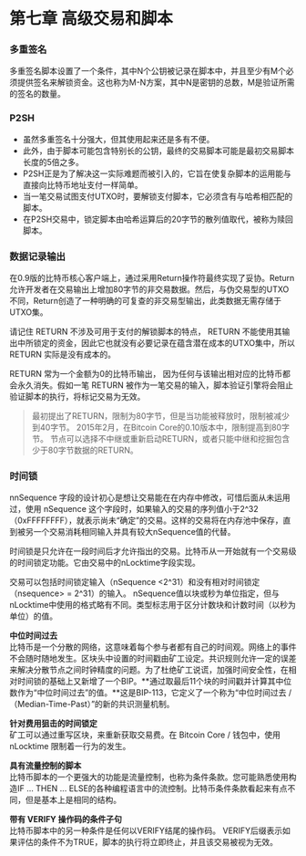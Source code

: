 # 第七章 高级交易和脚本

### 多重签名

多重签名脚本设置了一个条件，其中N个公钥被记录在脚本中，并且至少有M个必须提供签名来解锁资金。这也称为M-N方案，其中N是密钥的总数，M是验证所需的签名的数量。

### P2SH

+ 虽然多重签名十分强大，但其使用起来还是多有不便。  
+ 此外，由于脚本可能包含特别长的公钥，最终的交易脚本可能是最初交易脚本长度的5倍之多。  
+ P2SH正是为了解决这一实际难题而被引入的，它旨在使复杂脚本的运用能与直接向比特币地址支付一样简单。  
+ 当一笔交易试图支付UTXO时，要解锁支付脚本，它必须含有与哈希相匹配的脚本。  
+ 在P2SH交易中，锁定脚本由哈希运算后的20字节的散列值取代，被称为赎回脚本。

### 数据记录输出

在0.9版的比特币核心客户端上，通过采用Return操作符最终实现了妥协。Return允许开发者在交易输出上增加80字节的非交易数据。然后，与伪交易型的UTXO不同，Return创造了一种明确的可复查的非交易型输出，此类数据无需存储于UTXO集。  

请记住 RETURN 不涉及可用于支付的解锁脚本的特点， RETURN 不能使用其输出中所锁定的资金，因此它也就没有必要记录在蕴含潜在成本的UTXO集中，所以 RETURN 实际是没有成本的。  

RETURN 常为一个金额为0的比特币输出， 因为任何与该输出相对应的比特币都会永久消失。假如一笔 RETURN 被作为一笔交易的输入，脚本验证引擎将会阻止验证脚本的执行，将标记交易为无效。  

> 最初提出了RETURN，限制为80字节，但是当功能被释放时，限制被减少到40字节。 2015年2月，在Bitcoin Core的0.10版本中，限制提高到80字节。 节点可以选择不中继或重新启动RETURN，或者只能中继和挖掘包含少于80字节数据的RETURN。

### 时间锁

nnSequence 字段的设计初心是想让交易能在在内存中修改，可惜后面从未运用过，使用 nSequence 这个字段时，如果输入的交易的序列值小于2^32（0xFFFFFFFF），就表示尚未“确定”的交易。这样的交易将在内存池中保存，直到被另一个交易消耗相同输入并具有较大nSequence值的代替。  

时间锁是只允许在一段时间后才允许指出的交易。比特币从一开始就有一个交易级的时间锁定功能。它由交易中的nLocktime字段实现。  

交易可以包括时间锁定输入（nSequence <2^31）和没有相对时间锁定（nsequence> = 2^31）的输入。 nSequence值以块或秒为单位指定，但与nLocktime中使用的格式略有不同。类型标志用于区分计数块和计数时间（以秒为单位）的值。  

**中位时间过去**  
比特币是一个分散的网络，这意味着每个参与者都有自己的时间观。网络上的事件不会随时随地发生。区块头中设置的时间戳由矿工设定。共识规则允许一定的误差来解决分散节点之间时钟精度的问题。为了杜绝矿工说谎，加强时间安全性，在相对时间锁的基础上又新增了一个BIP。**通过取最后11个块的时间戳并计算其中位数作为“中位时间过去”的值。**这是BIP-113，它定义了一个称为“中位时间过去 /（Median-Time-Past）”的新的共识测量机制。  

**针对费用狙击的时间锁定**  
矿工可以通过重写区块，来重新获取交易费。在 Bitcoin Core / 钱包中，使用 nLocktime 限制着一行为的发生。

**具有流量控制的脚本**  
比特币脚本的一个更强大的功能是流量控制，也称为条件条款。您可能熟悉使用构造IF ... THEN ... ELSE的各种编程语言中的流控制。比特币条件条款看起来有点不同，但是基本上是相同的结构。  

**带有 VERIFY 操作码的条件子句**  
比特币脚本中的另一种条件是任何以VERIFY结尾的操作码。 VERIFY后缀表示如果评估的条件不为TRUE，脚本的执行将立即终止，并且该交易被视为无效。  


